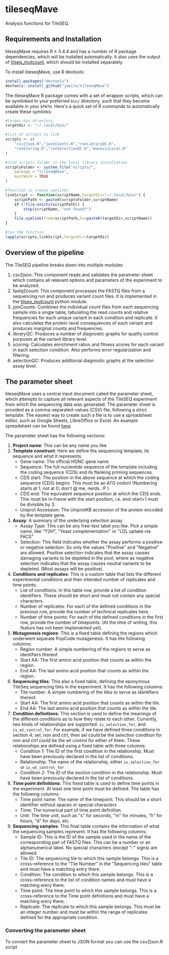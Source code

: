 # tileseqMave

Analysis functions for TileSEQ.

## Requirements and Installation

tileseqMave requires R &ge; 3.4.4 and has a number of R package dependencies, which will be installed automatically. It also uses the output of [tilseq_mutcount](https://github.com/RyogaLi/tilseq_mutcount), which should be installed separately.

To install tileseqMave, use R devtools:

```R
install.packages("devtools")
devtools::install_github("jweile/tileseqMave")
```

The tileseqMave R package comes with a set of wrapper scripts, which can be symlinked to your preferred `bin/` directory, such that they become available in your `$PATH`. Here's a quick set of R commands to automatically create these symlinks:

```R
#target bin directory
targetDir <- "~/.local/bin/"

#list of scripts to link
scripts <- c(
	"csv2json.R","joinCounts.R","runLibraryQC.R",
	"runScoring.R","runSelectionQC.R","mavevisLocal.R"
)

#find scripts folder in the local library installation
scriptsFolder <- system.file("scripts/",
	package = "tileseqMave",
	mustWork = TRUE
)

#function to create symlinks
linkScript <- function(scriptName,targetDir="~/.local/bin/") {
	scriptPath <- paste0(scriptsFolder,scriptName)
	if (!file.exists(scriptPath)) {
		stop(scriptName, "not found!")
	}
	file.symlink(from=scriptPath,to=paste0(targetDir,scriptName))
}

#run the function
lapply(scripts,linkScript,targetDir=targetDir)

```

## Overview of the pipeline

The TileSEQ pipeline breaks down into multiple modules:

1. csv2json: This component reads and validates the parameter sheet which contains all relevant options and parameters of the experiment to be analyzed.
2. fastq2count: This component processes the FASTQ files from a sequencing run and produces variant count files. It is implemented in the [tilseq_mutcount](https://github.com/RyogaLi/tilseq_mutcount) python module.
3. joinCounts: Combines the individual count files from each sequencing sample into a single table, tabulating the read counts and relative frequencies for each unique variant in each condition and replicate. It also calculates the protein-level consequences of each variant and produces marginal counts and frequencies.
4. libraryQC: Produces a number of diagnostic graphs for quality control purposes at the variant library level.
5. scoring: Calculates enrichment ratios and fitness scores for each variant in each selection condition. Also performs error regularization and filtering.
6. selectionQC: Produces additional diagnostic graphs at the selection assay level.

## The parameter sheet

tileseqMave uses a central input document called the parameter sheet, which attempts to capture all relevant aspects of the TileSEQ experiment from which the sequencing data was generated. The parameter sheet is provided as a comma-separated-values (CSV) file, following a strict template. The easiest way to create such a file is to use a spreadsheet editor, such as Google Sheets, LibreOffice or Excel. An example spreadsheet can be found [here](https://docs.google.com/spreadsheets/d/1tIblmIFgOApPNzWN2KUwj8BKzBiJ1pOL7R4AOUGrqvE/edit?usp=sharing).

The parameter sheet has the following sections:

1. **Project name**: This can be any name you like
2. **Template construct**: Here we define the sequencing template, its sequence and what it represents.
    * Gene name: The official HGNC gene name
    * Sequence: The full nucleotide sequence of the template including the coding sequence (CDS) and its flanking priming sequences.
    * CDS start: The position in the above sequence at which the coding sequence (CDS) begins. This must be an ATG codon! (Numbering starts at 1, not at 0; don't @ me, nerds. :P )
    * CDS end: The equivalent sequence position at which the CDS ends. This must be in-frame with the start position, i.e. end-start+1 must be divisible by 3.
    * Uniprot Accession: The UniprotKB accession of the protein encoded by the template gene.
3. **Assay**: A summary of the underlying selection assay
    * Assay Type: This can be any free-text label you like. Pick a simple name, like "Y2H", "Yeast complementation" or "LDL uptake via FACS"
    * Selection: This field indicates whether the assay performs a positive or negative selection. So only the values "Positive" and "Negative" are allowed. Positive selection indicates that the assay causes damaging variants to be depleted in the pool, where as negative selection indicates that the assay causes neutral variants to be depleted. (Most assays will be positive).
4. **Conditions and replicates**: This is a custom table that lists the different experimental conditions and their intended number of replicates and time points.
    * List of conditions: In this table row, provide a list of condition identifiers. These should be short and must not contain any special characters.
    * Number of replicates: For each of the defined conditions in the previous row, provide the number of technical replicates here.
    * Number of time points: For each of the defined conditions in the first row, provide the number of timepoints. (At the time of writing, this feature has not been implemented yet).
5. **Mutagenesis regions**: This is a fixed table defining the regions which underwent separate PopCode mutagenesis. It has the following columns:
    * Region number: A simple numbering of the regions to serve as identifiers thereof.
    * Start AA: The first amino acid position that counts as within the region.
    * End AA: The last amino acid position that counts as within the region.
6. **Sequencing tiles**: This also a fixed table, defining the eponymous TileSeq sequencing tiles in the experiment. It has the following columns:
    * Tile number: A simple numbering of the tiles to serve as identifiers thereof.
    * Start AA: The first amino acid position that counts as within the tile.
    * End AA: The last amino acid position that counts as within the tile.
7. **Condition definitions**: This section is used to define the meanings of the different conditions as to how they relate to each other. Currently, two kinds of relationships are supported: `is_selection_for`, and `is_wt_control_for`. For example, if we have defined three conditions in section 4; sel, non and ctrl, then sel could be the selection condition for non and ctrl could be the wt control for either of them. These relationships are defined using a fixed table with three columns:
    * Condition 1: The ID of the first condition in the relationship. Must have been previously declared in the list of conditions.
    * Relationship: The name of the relationship, either `is_selection_for` or `is_wt_control_for`
    * Condition 2: The ID of the section condition in the relationship. Must have been previously declared in the list of conditions.
8. **Time point definitions**: This fixed table is used to define time points in the experiment. At least one time point must be defined. The table has the following columns:
    * Time point name: The name of the timepoint. This should be a short identifier without spaces or special characters
    * Time: The numerical part of time point definition.
    * Unit: The time unit, such as "s" for seconds, "m" for minutes, "h" for hours, "d" for days, etc.
9. **Sequencing samples**: This final table contains the information of what the sequencing samples represent. It has the following columns:
    * Sample ID: This is the ID of the sample used in the name of the corresponding pair of FASTQ files. This can be a number or an alphanumerical label. No special characters (except "-" signs) are allowed.
    * Tile ID: The sequencing tile to which this sample belongs. This is a cross-reference to the "Tile Number" in the "Sequencing tiles" table and must have a matching entry there.
    * Condition: The condition to which this sample belongs. This is a cross-reference to the list of condition names and must have a matching entry there.
    * Time point: The time point to which this sample belongs. This is a cross-reference to the Time point definitions and must have a matching entry there.
    * Replicate: The replicate to which this sample belongs. This must be an integer number and must be within the range of replicates defined for the appropriate condition.

### Converting the parameter sheet
To convert the parameter sheet to JSON format you can use the csv2json.R script


